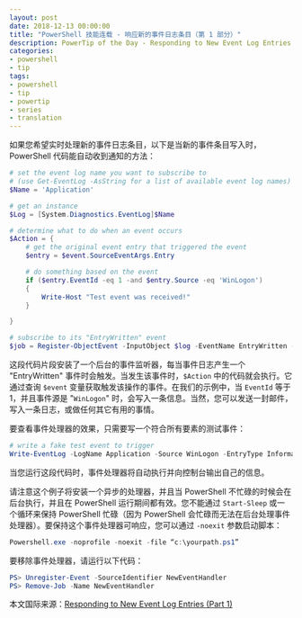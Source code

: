 ```yaml
---
layout: post
date: 2018-12-13 00:00:00
title: "PowerShell 技能连载 - 响应新的事件日志条目（第 1 部分）"
description: PowerTip of the Day - Responding to New Event Log Entries (Part 1)
categories:
- powershell
- tip
tags:
- powershell
- tip
- powertip
- series
- translation
---
```

如果您希望实时处理新的事件日志条目，以下是当新的事件条目写入时，PowerShell 代码能自动收到通知的方法：

```powershell
# set the event log name you want to subscribe to
# (use Get-EventLog -AsString for a list of available event log names)
$Name = 'Application'

# get an instance
$Log = [System.Diagnostics.EventLog]$Name

# determine what to do when an event occurs
$Action = {
    # get the original event entry that triggered the event
    $entry = $event.SourceEventArgs.Entry

    # do something based on the event
    if ($entry.EventId -eq 1 -and $entry.Source -eq 'WinLogon') 
    {
        Write-Host "Test event was received!"
    }

}

# subscribe to its "EntryWritten" event
$job = Register-ObjectEvent -InputObject $log -EventName EntryWritten -SourceIdentifier 'NewEventHandler' -Action $Action
```

这段代码片段安装了一个后台的事件监听器，每当事件日志产生一个 "EntryWritten" 事件时会触发。当发生该事件时，`$Action` 中的代码就会执行。它通过查询 `$event` 变量获取触发该操作的事件。在我们的示例中，当 `EventId` 等于 1，并且事件源是 "`WinLogon`" 时，会写入一条信息。当然，您可以发送一封邮件，写入一条日志，或做任何其它有用的事情。

要查看事件处理器的效果，只需要写一个符合所有要素的测试事件：

```powershell
# write a fake test event to trigger
Write-EventLog -LogName Application -Source WinLogon -EntryType Information -Message test -EventId 1
```

当您运行这段代码时，事件处理器将自动执行并向控制台输出自己的信息。

请注意这个例子将安装一个异步的处理器，并且当 PowerShell 不忙碌的时候会在后台执行，并且在 PowerShell 运行期间都有效。您不能通过 `Start-Sleep` 或一个循环来保持 PowerShell 忙碌（因为 PowerShell 会忙碌而无法在后台处理事件处理器）。要保持这个事件处理器可响应，您可以通过 `-noexit` 参数启动脚本：

```powershell
Powershell.exe -noprofile -noexit -file “c:\yourpath.ps1”
```

要移除事件处理器，请运行以下代码：

```powershell
PS> Unregister-Event -SourceIdentifier NewEventHandler 
PS> Remove-Job -Name NewEventHandler
```

<!--more-->
本文国际来源：[Responding to New Event Log Entries (Part 1)](https://community.idera.com/database-tools/powershell/powertips/b/tips/posts/responding-to-new-event-log-entries-part-1)
